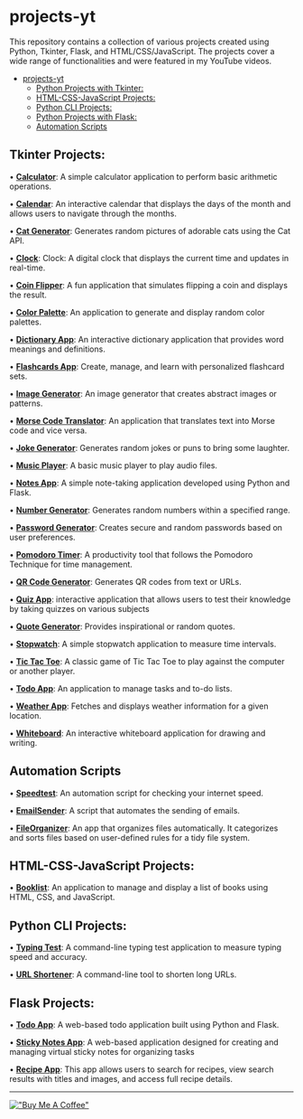 # projects-yt
This repository contains a collection of various projects created using Python, Tkinter, Flask, and HTML/CSS/JavaScript. The projects cover a wide range of functionalities and were featured in my YouTube videos.

- [projects-yt](#projects-yt)
  - [Python Projects with Tkinter:](#tkinter-projects)
  - [HTML-CSS-JavaScript Projects:](#html-css-javascript-projects)
  - [Python CLI Projects:](#python-cli-projects)
  - [Python Projects with Flask:](#flask-projects)
  - [Automation Scripts](#automation-scripts)

## Tkinter Projects:
• [**Calculator**](https://github.com/achudnova/projects-yt/tree/main/Calculator): A simple calculator application to perform basic arithmetic operations.

• [**Calendar**](https://github.com/achudnova/projects-yt/tree/main/Calendar): An interactive calendar that displays the days of the month and allows users to navigate through the months.

• [**Cat Generator**](https://github.com/achudnova/projects-yt/tree/main/CatGenerator): Generates random pictures of adorable cats using the Cat API.

• [**Clock**](https://github.com/achudnova/projects-yt/tree/main/Clock): Clock: A digital clock that displays the current time and updates in real-time.

• [**Coin Flipper**](https://github.com/achudnova/projects-yt/tree/main/CoinFlipper): A fun application that simulates flipping a coin and displays the result.

• [**Color Palette**](https://github.com/achudnova/projects-yt/tree/main/ColorPalette): An application to generate and display random color palettes.

• [**Dictionary App**](https://github.com/achudnova/projects-yt/tree/main/DictionaryApp): An interactive dictionary application that provides word meanings and definitions.

• [**Flashcards App**](https://github.com/achudnova/projects-yt/tree/main/FlashcardApp): Create, manage, and learn with personalized flashcard sets.

• [**Image Generator**](https://github.com/achudnova/projects-yt/tree/main/ImageGenerator): An image generator that creates abstract images or patterns.

• [**Morse Code Translator**](https://github.com/achudnova/projects-yt/tree/main/Morse%20Code%20Translator): An application that translates text into Morse code and vice versa.

• [**Joke Generator**](https://github.com/achudnova/projects-yt/tree/main/JokeGenerator): Generates random jokes or puns to bring some laughter.

• [**Music Player**](https://github.com/achudnova/projects-yt/tree/main/MusicPlayer): A basic music player to play audio files.

• [**Notes App**](https://github.com/achudnova/projects-yt/tree/main/NotesApp): A simple note-taking application developed using Python and Flask.

• [**Number Generator**](https://github.com/achudnova/projects-yt/tree/main/NumberGenerator): Generates random numbers within a specified range.

• [**Password Generator**](https://github.com/achudnova/projects-yt/tree/main/PasswordGenerator): Creates secure and random passwords based on user preferences.

• [**Pomodoro Timer**](https://github.com/achudnova/projects-yt/tree/main/Pomodoro): A productivity tool that follows the Pomodoro Technique for time management.

• [**QR Code Generator**](https://github.com/achudnova/projects-yt/tree/main/QRCode): Generates QR codes from text or URLs.

• [**Quiz App**](https://github.com/achudnova/projects-yt/tree/main/QuizApp): interactive application that allows users to test their knowledge by taking quizzes on various subjects

• [**Quote Generator**](https://github.com/achudnova/projects-yt/tree/main/QuoteGenerator): Provides inspirational or random quotes.

• [**Stopwatch**](https://github.com/achudnova/projects-yt/tree/main/Stopwatch): A simple stopwatch application to measure time intervals.

• [**Tic Tac Toe**](https://github.com/achudnova/projects-yt/tree/main/TicTacToe): A classic game of Tic Tac Toe to play against the computer or another player.

• [**Todo App**](https://github.com/achudnova/projects-yt/tree/main/TodoApp): An application to manage tasks and to-do lists.

• [**Weather App**](https://github.com/achudnova/projects-yt/tree/main/WeatherApp): Fetches and displays weather information for a given location.

• [**Whiteboard**](https://github.com/achudnova/projects-yt/tree/main/Whiteboard): An interactive whiteboard application for drawing and writing.

## Automation Scripts

• [**Speedtest**](https://github.com/achudnova/projects-yt/blob/main/speedtest): An automation script for checking your internet speed.

• [**EmailSender**](https://github.com/achudnova/projects-yt/blob/main/EmailSender): A script that automates the sending of emails.

• [**FileOrganizer**](https://github.com/achudnova/projects-yt/blob/main/FileOrganizer): An app that organizes files automatically. It categorizes and sorts files based on user-defined rules for a tidy file system.


## HTML-CSS-JavaScript Projects:
• [**Booklist**](https://github.com/achudnova/projects-yt/tree/main/Booklist): An application to manage and display a list of books using HTML, CSS, and JavaScript.

## Python CLI Projects:
• [**Typing Test**](https://github.com/achudnova/projects-yt/tree/main/TypingTest): A command-line typing test application to measure typing speed and accuracy.

• [**URL Shortener**](https://github.com/achudnova/projects-yt/tree/main/URLShortener): A command-line tool to shorten long URLs.

## Flask Projects:
• [**Todo App**](https://github.com/achudnova/projects-yt/tree/main/FlaskProjects/TodoApp): A web-based todo application built using Python and Flask.

• [**Sticky Notes App**](https://github.com/achudnova/projects-yt/tree/main/FlaskProjects/StickyNotes): A web-based application designed for creating and managing virtual sticky notes for organizing tasks

• [**Recipe App**](https://github.com/achudnova/projects-yt/tree/main/FlaskProjects/RecipeApp): This app allows users to search for recipes, view search results with titles and images, and access full recipe details.

***

[!["Buy Me A Coffee"](https://www.buymeacoffee.com/assets/img/custom_images/orange_img.png)](https://www.buymeacoffee.com/achudnova)
